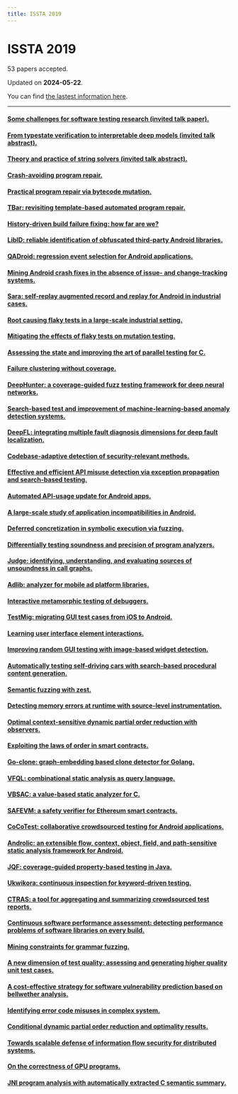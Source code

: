```yaml
---
title: ISSTA 2019
---
```


# ISSTA 2019

53 papers accepted.

Updated on **2024-05-22**.



You can find [the lastest information here](https://dblp.org/db/conf/issta/issta2019.html).

---

#### [Some challenges for software testing research (invited talk paper).](https://doi.org/10.1145/3293882.3338991)

#### [From typestate verification to interpretable deep models (invited talk abstract).](https://doi.org/10.1145/3293882.3338992)

#### [Theory and practice of string solvers (invited talk abstract).](https://doi.org/10.1145/3293882.3338993)

#### [Crash-avoiding program repair.](https://doi.org/10.1145/3293882.3330558)

#### [Practical program repair via bytecode mutation.](https://doi.org/10.1145/3293882.3330559)

#### [TBar: revisiting template-based automated program repair.](https://doi.org/10.1145/3293882.3330577)

#### [History-driven build failure fixing: how far are we?](https://doi.org/10.1145/3293882.3330578)

#### [LibID: reliable identification of obfuscated third-party Android libraries.](https://doi.org/10.1145/3293882.3330563)

#### [QADroid: regression event selection for Android applications.](https://doi.org/10.1145/3293882.3330550)

#### [Mining Android crash fixes in the absence of issue- and change-tracking systems.](https://doi.org/10.1145/3293882.3330572)

#### [Sara: self-replay augmented record and replay for Android in industrial cases.](https://doi.org/10.1145/3293882.3330557)

#### [Root causing flaky tests in a large-scale industrial setting.](https://doi.org/10.1145/3293882.3330570)

#### [Mitigating the effects of flaky tests on mutation testing.](https://doi.org/10.1145/3293882.3330568)

#### [Assessing the state and improving the art of parallel testing for C.](https://doi.org/10.1145/3293882.3330573)

#### [Failure clustering without coverage.](https://doi.org/10.1145/3293882.3330561)

#### [DeepHunter: a coverage-guided fuzz testing framework for deep neural networks.](https://doi.org/10.1145/3293882.3330579)

#### [Search-based test and improvement of machine-learning-based anomaly detection systems.](https://doi.org/10.1145/3293882.3330580)

#### [DeepFL: integrating multiple fault diagnosis dimensions for deep fault localization.](https://doi.org/10.1145/3293882.3330574)

#### [Codebase-adaptive detection of security-relevant methods.](https://doi.org/10.1145/3293882.3330556)

#### [Effective and efficient API misuse detection via exception propagation and search-based testing.](https://doi.org/10.1145/3293882.3330552)

#### [Automated API-usage update for Android apps.](https://doi.org/10.1145/3293882.3330571)

#### [A large-scale study of application incompatibilities in Android.](https://doi.org/10.1145/3293882.3330564)

#### [Deferred concretization in symbolic execution via fuzzing.](https://doi.org/10.1145/3293882.3330554)

#### [Differentially testing soundness and precision of program analyzers.](https://doi.org/10.1145/3293882.3330553)

#### [Judge: identifying, understanding, and evaluating sources of unsoundness in call graphs.](https://doi.org/10.1145/3293882.3330555)

#### [Adlib: analyzer for mobile ad platform libraries.](https://doi.org/10.1145/3293882.3330562)

#### [Interactive metamorphic testing of debuggers.](https://doi.org/10.1145/3293882.3330567)

#### [TestMig: migrating GUI test cases from iOS to Android.](https://doi.org/10.1145/3293882.3330575)

#### [Learning user interface element interactions.](https://doi.org/10.1145/3293882.3330569)

#### [Improving random GUI testing with image-based widget detection.](https://doi.org/10.1145/3293882.3330551)

#### [Automatically testing self-driving cars with search-based procedural content generation.](https://doi.org/10.1145/3293882.3330566)

#### [Semantic fuzzing with zest.](https://doi.org/10.1145/3293882.3330576)

#### [Detecting memory errors at runtime with source-level instrumentation.](https://doi.org/10.1145/3293882.3330581)

#### [Optimal context-sensitive dynamic partial order reduction with observers.](https://doi.org/10.1145/3293882.3330565)

#### [Exploiting the laws of order in smart contracts.](https://doi.org/10.1145/3293882.3330560)

#### [Go-clone: graph-embedding based clone detector for Golang.](https://doi.org/10.1145/3293882.3338996)

#### [VFQL: combinational static analysis as query language.](https://doi.org/10.1145/3293882.3338997)

#### [VBSAC: a value-based static analyzer for C.](https://doi.org/10.1145/3293882.3338998)

#### [SAFEVM: a safety verifier for Ethereum smart contracts.](https://doi.org/10.1145/3293882.3338999)

#### [CoCoTest: collaborative crowdsourced testing for Android applications.](https://doi.org/10.1145/3293882.3339000)

#### [Androlic: an extensible flow, context, object, field, and path-sensitive static analysis framework for Android.](https://doi.org/10.1145/3293882.3339001)

#### [JQF: coverage-guided property-based testing in Java.](https://doi.org/10.1145/3293882.3339002)

#### [Ukwikora: continuous inspection for keyword-driven testing.](https://doi.org/10.1145/3293882.3339003)

#### [CTRAS: a tool for aggregating and summarizing crowdsourced test reports.](https://doi.org/10.1145/3293882.3339004)

#### [Continuous software performance assessment: detecting performance problems of software libraries on every build.](https://doi.org/10.1145/3293882.3338982)

#### [Mining constraints for grammar fuzzing.](https://doi.org/10.1145/3293882.3338983)

#### [A new dimension of test quality: assessing and generating higher quality unit test cases.](https://doi.org/10.1145/3293882.3338984)

#### [A cost-effective strategy for software vulnerability prediction based on bellwether analysis.](https://doi.org/10.1145/3293882.3338985)

#### [Identifying error code misuses in complex system.](https://doi.org/10.1145/3293882.3338986)

#### [Conditional dynamic partial order reduction and optimality results.](https://doi.org/10.1145/3293882.3338987)

#### [Towards scalable defense of information flow security for distributed systems.](https://doi.org/10.1145/3293882.3338988)

#### [On the correctness of GPU programs.](https://doi.org/10.1145/3293882.3338989)

#### [JNI program analysis with automatically extracted C semantic summary.](https://doi.org/10.1145/3293882.3338990)

